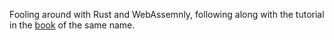 Fooling around with Rust and WebAssemnly, following along with the tutorial in the [book](https://rustwasm.github.io/book/) of the same name.
